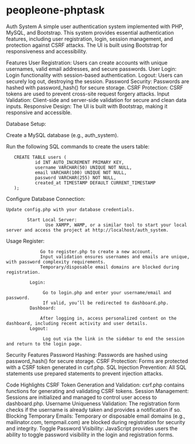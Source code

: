 # peopleone-phptask
Auth System
A simple user authentication system implemented with PHP, MySQL, and Bootstrap. This system provides essential authentication features, including user registration, login, session management, and protection against CSRF attacks. The UI is built using Bootstrap for responsiveness and accessibility.

Features
     User Registration: Users can create accounts with unique usernames, valid email addresses, and secure passwords.
     User Login: Login functionality with session-based authentication.
     Logout: Users can securely log out, destroying the session.
     Password Security: Passwords are hashed with password_hash() for secure storage.
     CSRF Protection: CSRF tokens are used to prevent cross-site request forgery attacks.
     Input Validation: Client-side and server-side validation for secure and clean data inputs.
     Responsive Design: The UI is built with Bootstrap, making it responsive and accessible.


Database Setup:

Create a MySQL database (e.g., auth_system).

Run the following SQL commands to create the users table:

       CREATE TABLE users (
               id INT AUTO_INCREMENT PRIMARY KEY,
               username VARCHAR(50) UNIQUE NOT NULL,
               email VARCHAR(100) UNIQUE NOT NULL,
               password VARCHAR(255) NOT NULL,
               created_at TIMESTAMP DEFAULT CURRENT_TIMESTAMP
       );


Configure Database Connection:

    Update config.php with your database credentials.

            Start Local Server:
                   Use XAMPP, WAMP, or a similar tool to start your local server and access the project at http://localhost/auth_system.


Usage
             Register:

                 Go to register.php to create a new account.
                 Input validation ensures usernames and emails are unique, with password complexity requirements.
                 Temporary/disposable email domains are blocked during registration.

             Login:

                  Go to login.php and enter your username/email and password.
                  If valid, you’ll be redirected to dashboard.php.
             Dashboard:

                 After logging in, access personalized content on the dashboard, including recent activity and user details.
             Logout:

                  Log out via the link in the sidebar to end the session and return to the login page.

Security Features
            Password Hashing: Passwords are hashed using password_hash() for secure storage.
            CSRF Protection: Forms are protected with a CSRF token generated in csrf.php.
            SQL Injection Prevention: All SQL statements use prepared statements to prevent injection attacks.
        
Code Highlights
            CSRF Token Generation and Validation:
            csrf.php contains functions for generating and validating CSRF tokens.
            Session Management:
                  Sessions are initialized and managed to control user access to dashboard.php.
            Username Uniqueness Validation:
                  The registration form checks if the username is already taken and provides a notification if so.
            Blocking Temporary Emails:
                  Temporary or disposable email domains (e.g., mailinator.com, tempmail.com) are blocked during registration for security and integrity.
            Toggle Password Visibility:
                  JavaScript provides users the ability to toggle password visibility in the login and registration forms.
